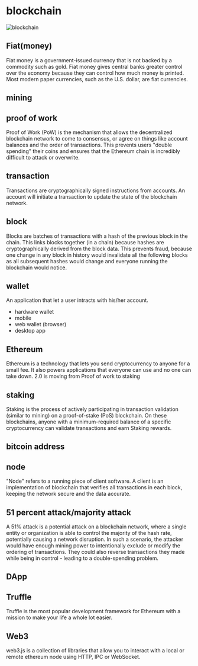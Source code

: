 # blockchain
![blockchain](https://user-images.githubusercontent.com/474225/114293931-77ac7800-9a68-11eb-9464-797099bac6ca.png)




## Fiat(money)
Fiat money is a government-issued currency that is not backed by a commodity such as gold. Fiat money gives central banks greater control over the economy because they can control how much money is printed. Most modern paper currencies, such as the U.S. dollar, are fiat currencies.


## mining

## proof of work
Proof of Work (PoW) is the mechanism that allows the decentralized blockchain network to come to consensus, or agree on things like account balances and the order of transactions. This prevents users "double spending" their coins and ensures that the Ethereum chain is incredibly difficult to attack or overwrite.



## transaction
Transactions are cryptographically signed instructions from accounts. An account will initiate a transaction to update the state of the blockchain network.

## block
Blocks are batches of transactions with a hash of the previous block in the chain. This links blocks together (in a chain) because hashes are cryptographically derived from the block data. This prevents fraud, because one change in any block in history would invalidate all the following blocks as all subsequent hashes would change and everyone running the blockchain would notice.

## wallet
An application that let a user intracts with his/her account.  
- hardware wallet 
- mobile 
- web wallet (browser)
- desktop app

## Ethereum
Ethereum is a technology that lets you send cryptocurrency to anyone for a small fee. It also powers applications that everyone can use and no one can take down.
2.0 is moving from Proof of work to staking

## staking
Staking is the process of actively participating in transaction validation (similar to mining) on a proof-of-stake (PoS) blockchain. On these blockchains, anyone with a minimum-required balance of a specific cryptocurrency can validate transactions and earn Staking rewards.

## bitcoin address

## node
"Node" refers to a running piece of client software. A client is an implementation of blockchain that verifies all transactions in each block, keeping the network secure and the data accurate.

## 51 percent attack/majority attack
A 51% attack is a potential attack on a blockchain network, where a single entity or organization is able to control the majority of the hash rate, potentially causing a network disruption. In such a scenario, the attacker would have enough mining power to intentionally exclude or modify the ordering of transactions. They could also reverse transactions they made while being in control - leading to a double-spending problem.

## DApp

## Truffle
Truffle is the most popular development framework for Ethereum with a mission to make your life a whole lot easier.  

## Web3
web3.js is a collection of libraries that allow you to interact with a local or remote ethereum node using HTTP, IPC or WebSocket.

